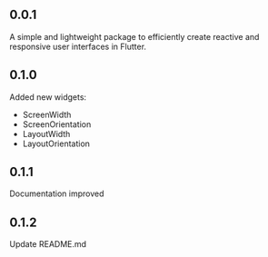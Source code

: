 ## 0.0.1

A simple and lightweight package to efficiently create reactive and responsive user interfaces in Flutter.

## 0.1.0

Added new widgets:
- ScreenWidth
- ScreenOrientation
- LayoutWidth
- LayoutOrientation

## 0.1.1

Documentation improved

## 0.1.2

Update README.md
